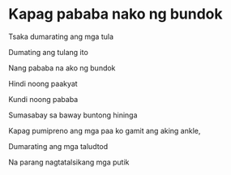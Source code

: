 # Kapag pababa nako ng bundok

Tsaka dumarating ang mga tula

Dumating ang tulang ito

Nang pababa na ako ng bundok

Hindi noong paakyat

Kundi noong pababa

Sumasabay sa baway buntong hininga

Kapag pumipreno ang mga paa ko gamit ang aking ankle,

Dumarating ang mga taludtod

Na parang nagtatalsikang mga putik

